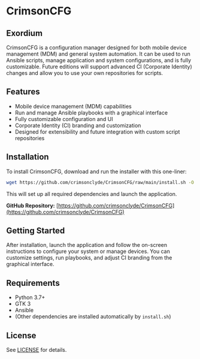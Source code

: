# CrimsonCFG

## Exordium
CrimsonCFG is a configuration manager designed for both mobile device management (MDM) and general system automation. It can be used to run Ansible scripts, manage application and system configurations, and is fully customizable. Future editions will support advanced CI (Corporate Identity) changes and allow you to use your own repositories for scripts.

## Features
- Mobile device management (MDM) capabilities
- Run and manage Ansible playbooks with a graphical interface
- Fully customizable configuration and UI
- Corporate Identity (CI) branding and customization
- Designed for extensibility and future integration with custom script repositories

## Installation
To install CrimsonCFG, download and run the installer with this one-liner:

```sh
wget https://github.com/crimsonclyde/CrimsonCFG/raw/main/install.sh -O install.sh && chmod +x install.sh && bash install.sh
```

This will set up all required dependencies and launch the application.

**GitHub Repository:** [https://github.com/crimsonclyde/CrimsonCFG](https://github.com/crimsonclyde/CrimsonCFG)

## Getting Started
After installation, launch the application and follow the on-screen instructions to configure your system or manage devices. You can customize settings, run playbooks, and adjust CI branding from the graphical interface.

## Requirements
- Python 3.7+
- GTK 3
- Ansible
- (Other dependencies are installed automatically by `install.sh`)

## License
See [LICENSE](LICENSE) for details. 